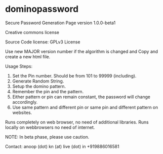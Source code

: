 # dominopassword
Secure Password Generation Page version 1.0.0-beta1

Creative commons license

Source Code license:
GPLv3 License

Use new MAJOR version number if the algorithm is changed and Copy and create a new html file.

Usage Steps:
1. Set the Pin number. Should be from 101 to 99999 (including). 
2. Generate Random String.
3. Setup the domino pattern.
4. Remember the pin and the pattern.
5. Either pattern or pin can remain constant, the password will change accordingly.
6. Use same pattern and different pin or same pin and different pattern on websites.

Runs completely on web browser, no need of additional libraries.
Runs locally on webbrowsers no need of internet.

NOTE: In beta phase, please use caution.

Contact:
anoop (dot) kn (at) live (dot) in
+919886016581
